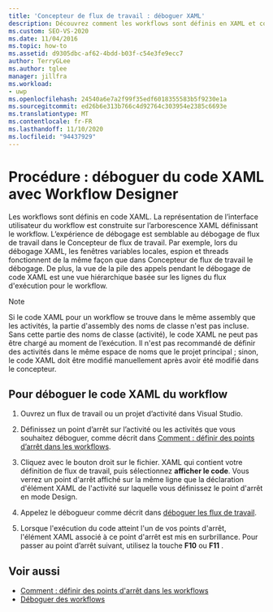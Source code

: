 ```yaml
---
title: 'Concepteur de flux de travail : déboguer XAML'
description: Découvrez comment les workflows sont définis en XAML et comment déboguer le code XAML avec l’Concepteur de flux de travail.
ms.custom: SEO-VS-2020
ms.date: 11/04/2016
ms.topic: how-to
ms.assetid: d9305dbc-af62-4bdd-b03f-c54e3fe9ecc7
author: TerryGLee
ms.author: tglee
manager: jillfra
ms.workload:
- uwp
ms.openlocfilehash: 24540a6e7a2f99f35edf6018355583b5f9230e1a
ms.sourcegitcommit: ed26b6e313b766c4d92764c303954e2385c6693e
ms.translationtype: MT
ms.contentlocale: fr-FR
ms.lasthandoff: 11/10/2020
ms.locfileid: "94437929"
---
```

# <a name="how-to-debug-xaml-with-the-workflow-designer"></a>Procédure : déboguer du code XAML avec Workflow Designer

Les workflows sont définis en code XAML. La représentation de l’interface utilisateur du workflow est construite sur l’arborescence XAML définissant le workflow. L’expérience de débogage est semblable au débogage de flux de travail dans le Concepteur de flux de travail. Par exemple, lors du débogage XAML, les fenêtres variables locales, espion et threads fonctionnent de la même façon que dans Concepteur de flux de travail le débogage. De plus, la vue de la pile des appels pendant le débogage de code XAML est une vue hiérarchique basée sur les lignes du flux d'exécution pour le workflow.

> [!NOTE]
> Si le code XAML pour un workflow se trouve dans le même assembly que les activités, la partie d'assembly des noms de classe n'est pas incluse. Sans cette partie des noms de classe (activité), le code XAML ne peut pas être chargé au moment de l’exécution. Il n'est pas recommandé de définir des activités dans le même espace de noms que le projet principal ; sinon, le code XAML doit être modifié manuellement après avoir été modifié dans le concepteur.

## <a name="to-debug-workflow-xaml"></a>Pour déboguer le code XAML du workflow

1. Ouvrez un flux de travail ou un projet d’activité dans Visual Studio.

2. Définissez un point d’arrêt sur l’activité ou les activités que vous souhaitez déboguer, comme décrit dans [Comment : définir des points d’arrêt dans les workflows](../workflow-designer/how-to-set-breakpoints-in-workflows.md).

3. Cliquez avec le bouton droit sur le fichier. XAML qui contient votre définition de flux de travail, puis sélectionnez **afficher le code**. Vous verrez un point d'arrêt affiché sur la même ligne que la déclaration d'élément XAML de l'activité sur laquelle vous définissez le point d'arrêt en mode Design.

4. Appelez le débogueur comme décrit dans [déboguer les flux de travail](debugging-workflows-with-the-workflow-designer.md).

5. Lorsque l'exécution du code atteint l'un de vos points d'arrêt, l'élément XAML associé à ce point d'arrêt est mis en surbrillance. Pour passer au point d’arrêt suivant, utilisez la touche **F10** ou **F11** .

## <a name="see-also"></a>Voir aussi

- [Comment : définir des points d'arrêt dans les workflows](../workflow-designer/how-to-set-breakpoints-in-workflows.md)
- [Déboguer des workflows](debugging-workflows-with-the-workflow-designer.md)
